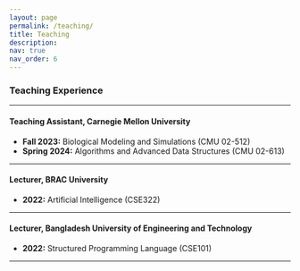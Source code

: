 ```yaml
---
layout: page
permalink: /teaching/
title: Teaching
description: 
nav: true
nav_order: 6
---
```

### Teaching Experience

---
#### Teaching Assistant, Carnegie Mellon University

- **Fall 2023:** Biological Modeling and Simulations (CMU 02-512)
- **Spring 2024:** Algorithms and Advanced Data Structures (CMU 02-613)

---

#### Lecturer, BRAC University

 - **2022:** Artificial Intelligence (CSE322)
   
---

#### Lecturer, Bangladesh University of Engineering and Technology

 - **2022:** Structured Programming Language (CSE101)

---



